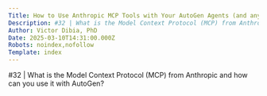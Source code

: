 ```yaml
---
Title: How to Use Anthropic MCP Tools with Your AutoGen Agents (and any model)
Description: #32 | What is the Model Context Protocol (MCP) from Anthropic and how can you use it with AutoGen?...
Author: Victor Dibia, PhD
Date: 2025-03-10T14:31:00.000Z
Robots: noindex,nofollow
Template: index
---
```

#32 | What is the Model Context Protocol (MCP) from Anthropic and how can you use it with AutoGen?